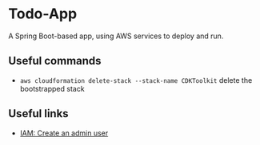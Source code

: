 # Todo-App

A Spring Boot-based app, using AWS services to deploy and run.

## Useful commands

* `aws cloudformation delete-stack --stack-name CDKToolkit` delete the bootstrapped stack

## Useful links

* [IAM: Create an admin user](https://docs.aws.amazon.com/IAM/latest/UserGuide/getting-started-account-iam.html#create-an-admin)